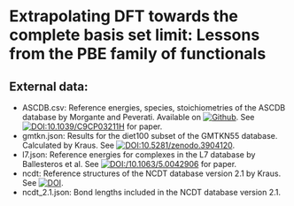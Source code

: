 # Extrapolating DFT towards the complete basis set limit: Lessons from the PBE family of functionals
## External data:

- ASCDB.csv: Reference energies, species, stoichiometries of the ASCDB database by Morgante and Peverati. Available on [![Github](https://img.shields.io/badge/github-peverati/ASCDB-green.svg?logo=github)](https://github.com/peverati/ASCDB). See [![DOI:10.1039/C9CP03211H](https://img.shields.io/badge/DOI-10.1039/C9CP03211H-red)](https://doi.org/10.1039/C9CP03211H) for paper.
- gmtkn.json: Results for the diet100 subset of the GMTKN55 database. Calculated by Kraus. See [![DOI:10.5281/zenodo.3904120](https://zenodo.org/badge/DOI/10.5281/zenodo.3904120.svg)](https://doi.org/10.5281/zenodo.3904120).
- l7.json: Reference energies for complexes in the L7 database by Ballesteros et al. See [![DOI:/10.1063/5.0042906](https://img.shields.io/badge/DOI-10.1063/5.0042906-red)](https://doi.org/10.1063/5.0042906) for paper.
- ncdt: Reference structures of the NCDT database version 2.1 by Kraus. See [![DOI](https://zenodo.org/badge/DOI/10.5281/zenodo.4033536.svg)](https://doi.org/10.5281/zenodo.4033536).
- ncdt_2.1.json: Bond lengths included in the NCDT database version 2.1.
